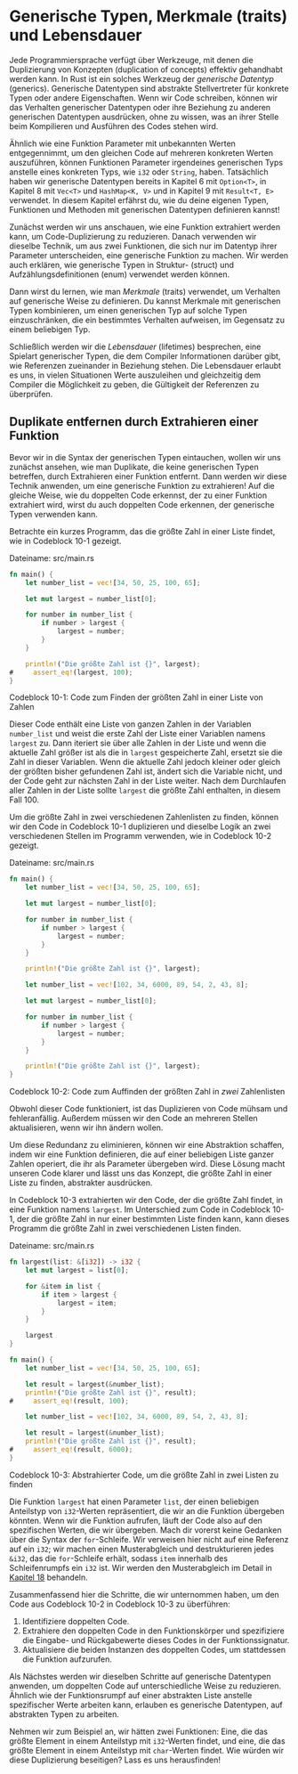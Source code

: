 # Generische Typen, Merkmale (traits) und Lebensdauer

Jede Programmiersprache verfügt über Werkzeuge, mit denen die Duplizierung von
Konzepten (duplication of concepts) effektiv gehandhabt werden kann. In Rust
ist ein solches Werkzeug der *generische Datentyp* (generics). Generische
Datentypen sind abstrakte Stellvertreter für konkrete Typen oder andere
Eigenschaften. Wenn wir Code schreiben, können wir das Verhalten generischer
Datentypen oder ihre Beziehung zu anderen generischen Datentypen ausdrücken,
ohne zu wissen, was an ihrer Stelle beim Kompilieren und Ausführen des Codes
stehen wird.

Ähnlich wie eine Funktion Parameter mit unbekannten Werten entgegennimmt, um
den gleichen Code auf mehreren konkreten Werten auszuführen, können Funktionen
Parameter irgendeines generischen Typs anstelle eines konkreten Typs, wie `i32`
oder `String`, haben. Tatsächlich haben wir generische Datentypen bereits in
Kapitel 6 mit `Option<T>`, in Kapitel 8 mit `Vec<T>` und `HashMap<K, V>` und in
Kapitel 9 mit `Result<T, E>` verwendet. In diesem Kapitel erfährst du, wie du
deine eigenen Typen, Funktionen und Methoden mit generischen Datentypen
definieren kannst!

Zunächst werden wir uns anschauen, wie eine Funktion extrahiert werden kann, um
Code-Duplizierung zu reduzieren. Danach verwenden wir dieselbe Technik, um aus
zwei Funktionen, die sich nur im Datentyp ihrer Parameter unterscheiden, eine
generische Funktion zu machen. Wir werden auch erklären, wie generische Typen
in Struktur- (struct) und Aufzählungsdefinitionen (enum) verwendet werden
können.

Dann wirst du lernen, wie man *Merkmale* (traits) verwendet, um Verhalten auf
generische Weise zu definieren. Du kannst Merkmale mit generischen Typen
kombinieren, um einen generischen Typ auf solche Typen einzuschränken, die ein
bestimmtes Verhalten aufweisen, im Gegensatz zu einem beliebigen Typ.

Schließlich werden wir die *Lebensdauer* (lifetimes) besprechen, eine Spielart
generischer Typen, die dem Compiler Informationen darüber gibt, wie
Referenzen zueinander in Beziehung stehen. Die Lebensdauer erlaubt es uns, in
vielen Situationen Werte auszuleihen und gleichzeitig dem Compiler die
Möglichkeit zu geben, die Gültigkeit der Referenzen zu überprüfen.

## Duplikate entfernen durch Extrahieren einer Funktion

Bevor wir in die Syntax der generischen Typen eintauchen, wollen wir uns
zunächst ansehen, wie man Duplikate, die keine generischen Typen betreffen,
durch Extrahieren einer Funktion entfernt. Dann werden wir diese Technik
anwenden, um eine generische Funktion zu extrahieren! Auf die gleiche Weise,
wie du doppelten Code erkennst, der zu einer Funktion extrahiert wird, wirst du
auch doppelten Code erkennen, der generische Typen verwenden kann.

Betrachte ein kurzes Programm, das die größte Zahl in einer Liste findet, wie
in Codeblock 10-1 gezeigt.

<span class="filename">Dateiname: src/main.rs</span>

```rust
fn main() {
    let number_list = vec![34, 50, 25, 100, 65];

    let mut largest = number_list[0];

    for number in number_list {
        if number > largest {
            largest = number;
        }
    }

    println!("Die größte Zahl ist {}", largest);
#     assert_eq!(largest, 100);
}
```

<span class="caption">Codeblock 10-1: Code zum Finden der größten Zahl in einer
Liste von Zahlen</span>

Dieser Code enthält eine Liste von ganzen Zahlen in der Variablen `number_list`
und weist die erste Zahl der Liste einer Variablen namens `largest` zu. Dann
iteriert sie über alle Zahlen in der Liste und wenn die aktuelle Zahl größer
ist als die in `largest` gespeicherte Zahl, ersetzt sie die Zahl in dieser
Variablen. Wenn die aktuelle Zahl jedoch kleiner oder gleich der größten bisher
gefundenen Zahl ist, ändert sich die Variable nicht, und der Code geht zur
nächsten Zahl in der Liste weiter. Nach dem Durchlaufen aller Zahlen in der
Liste sollte `largest` die größte Zahl enthalten, in diesem Fall 100.

Um die größte Zahl in zwei verschiedenen Zahlenlisten zu finden, können wir den
Code in Codeblock 10-1 duplizieren und dieselbe Logik an zwei verschiedenen
Stellen im Programm verwenden, wie in Codeblock 10-2 gezeigt.

<span class="filename">Dateiname: src/main.rs</span>

```rust
fn main() {
    let number_list = vec![34, 50, 25, 100, 65];

    let mut largest = number_list[0];

    for number in number_list {
        if number > largest {
            largest = number;
        }
    }

    println!("Die größte Zahl ist {}", largest);

    let number_list = vec![102, 34, 6000, 89, 54, 2, 43, 8];

    let mut largest = number_list[0];

    for number in number_list {
        if number > largest {
            largest = number;
        }
    }

    println!("Die größte Zahl ist {}", largest);
}
```

<span class="caption">Codeblock 10-2: Code zum Auffinden der größten Zahl in
*zwei* Zahlenlisten</span>

Obwohl dieser Code funktioniert, ist das Duplizieren von Code mühsam und
fehleranfällig. Außerdem müssen wir den Code an mehreren Stellen aktualisieren,
wenn wir ihn ändern wollen.

Um diese Redundanz zu eliminieren, können wir eine Abstraktion schaffen, indem
wir eine Funktion definieren, die auf einer beliebigen Liste ganzer Zahlen
operiert, die ihr als Parameter übergeben wird. Diese Lösung macht unseren Code
klarer und lässt uns das Konzept, die größte Zahl in einer Liste zu finden,
abstrakter ausdrücken.

In Codeblock 10-3 extrahierten wir den Code, der die größte Zahl findet, in
eine Funktion namens `largest`. Im Unterschied zum Code in Codeblock 10-1, der
die größte Zahl in nur einer bestimmten Liste finden kann, kann dieses Programm
die größte Zahl in zwei verschiedenen Listen finden.

<span class="filename">Dateiname: src/main.rs</span>

```rust
fn largest(list: &[i32]) -> i32 {
    let mut largest = list[0];

    for &item in list {
        if item > largest {
            largest = item;
        }
    }

    largest
}

fn main() {
    let number_list = vec![34, 50, 25, 100, 65];

    let result = largest(&number_list);
    println!("Die größte Zahl ist {}", result);
#     assert_eq!(result, 100);

    let number_list = vec![102, 34, 6000, 89, 54, 2, 43, 8];

    let result = largest(&number_list);
    println!("Die größte Zahl ist {}", result);
#     assert_eq!(result, 6000);
}
```

<span class="caption">Codeblock 10-3: Abstrahierter Code, um die größte Zahl in
zwei Listen zu finden</span>

Die Funktion `largest` hat einen Parameter `list`, der einen beliebigen
Anteilstyp von `i32`-Werten repräsentiert, die wir an die Funktion übergeben
könnten. Wenn wir die Funktion aufrufen, läuft der Code also auf den
spezifischen Werten, die wir übergeben. Mach dir vorerst keine Gedanken über
die Syntax der `for`-Schleife. Wir verweisen hier nicht auf eine Referenz auf
ein `i32`; wir machen einen Musterabgleich und destrukturieren jedes `&i32`,
das die `for`-Schleife erhält, sodass `item` innerhalb des Schleifenrumpfs ein
`i32` ist. Wir werden den Musterabgleich im Detail in [Kapitel 18][ch18]
behandeln.

Zusammenfassend hier die Schritte, die wir unternommen haben, um den Code aus
Codeblock 10-2 in Codeblock 10-3 zu überführen:

1. Identifiziere doppelten Code.
2. Extrahiere den doppelten Code in den Funktionskörper und spezifiziere die
   Eingabe- und Rückgabewerte dieses Codes in der Funktionssignatur.
3. Aktualisiere die beiden Instanzen des doppelten Codes, um stattdessen die
   Funktion aufzurufen.

Als Nächstes werden wir dieselben Schritte auf generische Datentypen anwenden,
um doppelten Code auf unterschiedliche Weise zu reduzieren. Ähnlich wie der
Funktionsrumpf auf einer abstrakten Liste anstelle spezifischer Werte arbeiten
kann, erlauben es generische Datentypen, auf abstrakten Typen zu arbeiten.

Nehmen wir zum Beispiel an, wir hätten zwei Funktionen: Eine, die das größte
Element in einem Anteilstyp mit `i32`-Werten findet, und eine, die das größte
Element in einem Anteilstyp mit `char`-Werten findet. Wie würden wir diese
Duplizierung beseitigen? Lass es uns herausfinden!

[ch18]: ch18-00-patterns.html
